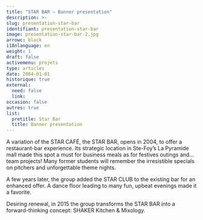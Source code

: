 ```yaml
---
title: "STAR BAR – Banner presentation"
description: >-
slug: presentation-star-bar
identifiant: presentation-star-bar 
image: presentation-star-bar-2.jpg
arrowc: black
i18nlanguage: en
weight: 1
draft: false
activemenu: projets
type: articles
date: 2004-01-01
historique: true
external:
  need: false
  link:
occasion: false
autres: true
list:
  pretitle: Star Bar
  title: Banner presentation
---
```


A variation of the STAR CAFÉ, the STAR BAR, opens in 2004, to offer a restaurant-bar experience.
Its strategic location in Ste-Foy’s La Pyramide mall made this spot a must for business meals as for festives outings and… team projects! Many former students will remember the irresistible specials on pitchers and unforgettable theme nights. 

A few years later, the group added the STAR CLUB to the existing bar for an enhanced offer. A dance floor leading to many fun, upbeat evenings made it a favorite.

Desiring renewal, in 2015 the group transforms the STAR BAR into a forward-thinking concept: SHAKER Kitchen & Mixology. 


 
